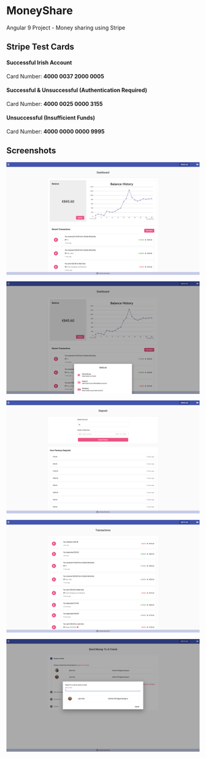 # MoneyShare

Angular 9 Project - Money sharing using Stripe

## Stripe Test Cards

#### Successful Irish Account

Card Number: __4000 0037 2000 0005__

#### Successful & Unsuccessful (Authentication Required)

Card Number: __4000 0025 0000 3155__

#### Unsuccessful (Insufficient Funds)

Card Number: __4000 0000 0000 9995__

## Screenshots

![Dashboard](/_images/screenshot1.png?raw=true)

![Dashboard With Options](/_images/screenshot2.png?raw=true)

![Deposit](/_images/screenshot3.png?raw=true)

![Transactions](/_images/screenshot4.png?raw=true)

![Transfer](/_images/screenshot5.png?raw=true)
